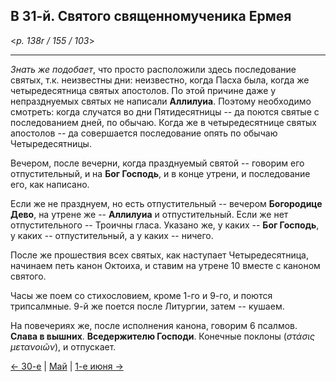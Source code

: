 
## В 31-й. Святого священномученика Ермея

<*p. 138r / 155 / 103*>

---

*Знать же подобает*, что просто расположили здесь последование святых, т.к. неизвестны дни: неизвестно, 
когда Пасха была, когда же четыредесятница святых апостолов. По этой причине даже у непразднуемых 
святых не написали **Аллилуиа**. Поэтому необходимо смотреть: когда случатся во дни Пятидесятницы -- 
да поются святые с последованием дней, по обычаю. Когда же в четыредесятнице святых апостолов -- 
да совершается последование опять по обычаю Четыредесятницы. 

Вечером, после вечерни, когда празднуемый святой -- говорим его отпустительный, и на **Бог Господь**, 
и в конце утрени, и последование его, как написано. 

Если же не празднуем, но есть отпустительный -- вечером **Богородице Дево**, на утрене же -- **Аллилуиа** 
и отпустительный. Если же нет отпустительного -- Троичны гласа. Указано же, у каких -- **Бог Господь**, 
у каких -- отпустительный, а у каких -- ничего. 

После же прошествия всех святых, как наступает Четыредесятница, начинаем петь канон Октоиха, и ставим 
на утрене 10 вместе с каноном святого. 

Часы же поем со стихословием, кроме 1-го и 9-го, и поются трипсалмные. 9-й же поется после Литургии, 
затем -- кушаем. 

На повечериях же, после исполнения канона, говорим 6 псалмов. **Слава в вышних**. **Вседержителю Господи**. 
Конечные поклоны (*στάσις μετανοιῶν*), и отпускает.    

[← 30-е](05_30_MES.ru.md) | [Май](README.md#31-й) | [1-е июня →](../06_june/06_01_MES.ru.md)
